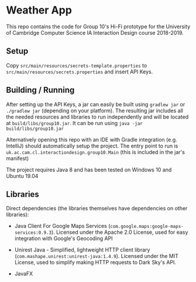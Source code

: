 Weather App
=====

This repo contains the code for Group 10's Hi-Fi prototype for the University of Cambridge Computer Science IA Interaction Design course 2018-2019. 

Setup
---
Copy `src/main/resources/secrets-template.properties` to `src/main/resources/secrets.properties` and insert API Keys.

Building / Running
---
After setting up the API Keys, a jar can easily be built using `gradlew jar` or `./gradlew jar` (depending on your platform).
The resulting jar includes all the needed resources and libraries to run independently and will be located at `build/libs/group10.jar`.
It can be run using `java -jar build/libs/group10.jar`

Alternatively opening this repo with an IDE with Gradle integration (e.g. IntelliJ) should automatically setup the project.
The entry point to run is `uk.ac.cam.cl.interactiondesign.group10.Main` (this is included in the jar's manifest)

The project requires Java 8 and has been tested on Windows 10 and Ubuntu 19.04

Libraries
---

Direct dependencies (the libraries themselves have dependencies on other libraries):

 - Java Client For Google Maps Services (`com.google.maps:google-maps-services:0.9.3`).
   Licensed under the Apache 2.0 License, used for easy integration with Google's Geocoding API
 
 - Unirest Java - Simplified, lightweight HTTP client library (`com.mashape.unirest:unirest-java:1.4.9`).
   Licensed under the MIT License, used to simplify making HTTP requests to Dark Sky's API. 

 - JavaFX
